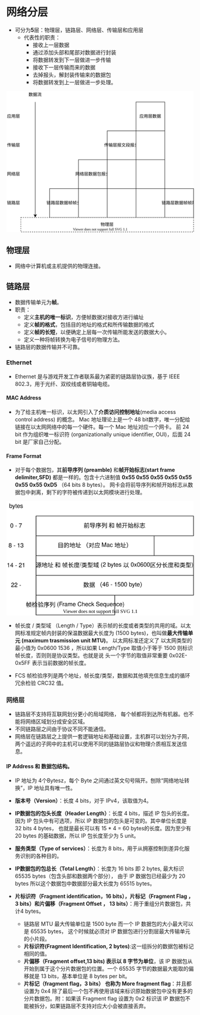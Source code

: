 # 网络分层

- 可分为**5**层：物理层，链路层、网络层、传输层和应用层
  - 代表性的职责：
    - 接收上一层数据
    - 通过添加头部和尾部对数据进行封装
    - 将数据转发到下一层做进一步传输
    - 接收下一层传输而来的数据
    - 去掉报头，解封装传输来的数据包
    - 将数据转发到上一层做进一步处理。

![Hierarchy_Overview](Network_Hierarchy.drawio.svg)

## 物理层

- 网络中计算机或主机提供的物理连接。

## 链路层

- 数据传输单元为**帧**。
- 职责：
  - 定义**主机的唯一标识**，方便帧数据对接收方进行编址
  - 定义**帧的格式**，包括目的地址的格式和所传输数据的格式
  - 定义**帧的长短**，以便确定上层每一次传输所能发送的数据大小。
  - 定义一种将帧转换为电子信号的物理方法。
- 链路层的数据传输并不可靠。

### Ethernet

- Ethernet 是与游戏开发工作者联系最为紧密的链路层协议族，基于 IEEE 802.3，用于光纤、双绞线或者铜轴电缆。

#### MAC Address

- 为了给主机唯一标识，以太网引入了**介质访问控制地址**(media access control address) 的概念。 Mac 地址理论上是一个 48 bit数字，唯一分配给链接在以太网网络中的每一个硬件。每一个 Mac 地址对应一个网卡。 前 24 bit 作为组织唯一标识符 (organizationally unique identifier, OUI)，后面 24 bit 是厂家自己分配。

#### Frame Format

- 对于每个数据包，其**前导序列 (preamble)** 和**帧开始标志(start frame delimiter,SFD)** 都是一样的。包含十六进制值 **0x55 0x55 0x55 0x55 0x55 0x55 0x55 0xD5** （64 bits 8 bytes）。 网卡会将前导序列和帧开始标志从数据包中剥离，剩下的字符被传递到以太网模块进行处理。

![Frame_Format](Ethernet_FrameFormat.drawio.svg)

- 帧长度 / 类型域 （Length / Type）表示帧的长度或者类型的共用的域。以太网标准规定帧内封装的保温数据最大长度为 (1500 bytes)，也叫做**最大传输单元 (maximum trasmission unit MTU)**。 以太网标准还定义了 以太网类型的最小值为 0x0600 1536 ，所以如果 Length/Type 取值小于等于 1500 则标识帧长度，否则则是协议类型。也就是说 头一个字节的取值非常重要 0x02E-0x5FF 表示当前数据的帧长度。

- FCS 帧检验序列是两个地址，帧长度/类型，数据和其他填充信息生成的循环冗余检验 CRC32 值。

### 网络层

- 链路层不支持将互联网划分更小的局域网络， 每个帧都将到达所有机器。也不能将网络区域划分成安全区域。
- 不同链路层之间由于协议不同不能通信。
- 网络层在链路层之上提供一套逻辑地址和基础设置，主机群可以划分为子网，两个遥远的子网中的主机可以使用不同的链路层协议和物理介质相互发送信息。

#### IP Address 和 数据包结构。

- IP 地址为 4个Bytesz，每个 Byte 之间通过英文句号隔开。刨除“网络地址转换”，IP 地址具有唯一性。


- **版本号（Version）**：长度 4 bits，对于 IPv4，该取值为4。
- **IP数据包的包头长度（Header Length）**：长度 4 bits，描述 IP 包头的长度。因为 IP 包头中有可选项，所以 IP 数据包的包头是可变的。其中单位长度是 32 bits 4 bytes， 也就是最长可以有 15 * 4 = 60 bytes的长度。因为至少有 20 bytes 的基础数据，所以 IP 包长度至少为 5 unit。
- **服务类型（Type of services）**：长度为 8 bits，用于从拥塞控制到差异化服务识别的各种目的。
- **IP数据包的包总长（Total Length）**：长度为 16 bits 即 2 bytes, 最大标识 65535 bytes（包含头部和数据两个部分）， 由于 IP 数据包已经最少为 20 bytes 所以这个数据包中数据部分最大长度为 65515 bytes。
- **片标识符（Fragment identification，16 bits），片标记（Fragment Flag ， 3 bits）和片偏移（Fragment Offset ， 13 bits）**：用于重组分片数据包，共计4 bytes。
  - 链路层 MTU 最大传输单位是 1500 byte 而一个 IP 数据包的大小最大可以是 65535 bytes， 这个时候就必须对 IP 数据包进行分割层最大传输单元的小片段。
  - **片标识符(Fragment Identification, 2 bytes)**:这一组拆分的数据包被标记相同的值。
  - **片偏移（Fragment offset,13 bits) 表示以 8 字节为单位**，该 IP 数据包从开始到属于这个分片数据包的位置。一个 65535 字节的数据最大能取的偏移就是 13 bits，基本单位是 8 bytes per bit。
  - **片标记（fragment flag，3 bits） 也称为 More fragment flag**：并且都设置为 0x4 除了最后一个包不再使用该域来标识原始数据包中没有更多的分片数据包。附：如果该 Fragment flag 设置为 0x2 标识该 IP 数据包不能被拆分，如果链路层不支持对应大小会被直接丢弃。




